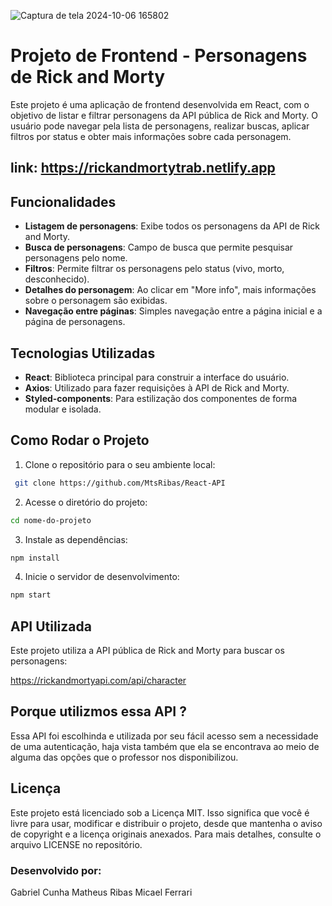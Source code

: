 ![Captura de tela 2024-10-06 165802](https://github.com/user-attachments/assets/671c0296-dea5-450c-97c0-61f1e1badfdf)

# Projeto de Frontend - Personagens de Rick and Morty

Este projeto é uma aplicação de frontend desenvolvida em React, com o objetivo de listar e filtrar personagens da API pública de Rick and Morty. O usuário pode navegar pela lista de personagens, realizar buscas, aplicar filtros por status e obter mais informações sobre cada personagem.

## link: https://rickandmortytrab.netlify.app

## Funcionalidades


- **Listagem de personagens**: Exibe todos os personagens da API de Rick and Morty.
- **Busca de personagens**: Campo de busca que permite pesquisar personagens pelo nome.
- **Filtros**: Permite filtrar os personagens pelo status (vivo, morto, desconhecido).
- **Detalhes do personagem**: Ao clicar em "More info", mais informações sobre o personagem são exibidas.
- **Navegação entre páginas**: Simples navegação entre a página inicial e a página de personagens.

## Tecnologias Utilizadas

- **React**: Biblioteca principal para construir a interface do usuário.
- **Axios**: Utilizado para fazer requisições à API de Rick and Morty.
- **Styled-components**: Para estilização dos componentes de forma modular e isolada.

## Como Rodar o Projeto

1. Clone o repositório para o seu ambiente local:
```bash
 git clone https://github.com/MtsRibas/React-API
```

2. Acesse o diretório do projeto:
```bash
cd nome-do-projeto
```

3. Instale as dependências:
```bash
npm install
```

4. Inicie o servidor de desenvolvimento:
```bash
npm start
```

## API Utilizada
Este projeto utiliza a API pública de Rick and Morty para buscar os personagens:

https://rickandmortyapi.com/api/character

## Porque utilizmos essa API ?

Essa API foi escolhinda e utilizada por seu fácil acesso sem a necessidade de uma autenticação, haja vista também que ela se encontrava ao meio de 
alguma das opções que o professor nos disponibilizou.

## Licença 

Este projeto está licenciado sob a Licença MIT. Isso significa que você é livre para usar, modificar e distribuir o projeto, desde que mantenha o aviso de copyright e a licença originais anexados. Para mais detalhes, consulte o arquivo LICENSE no repositório.

### Desenvolvido por:

Gabriel Cunha
Matheus Ribas
Micael Ferrari

